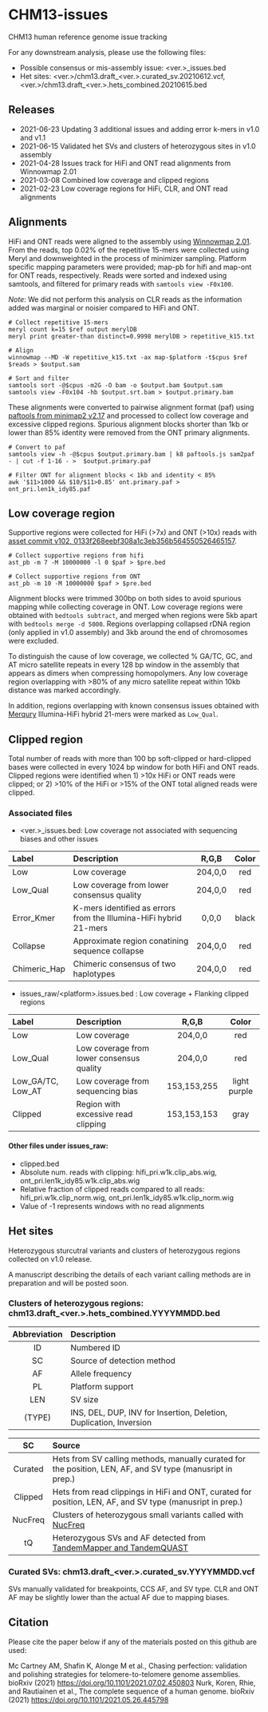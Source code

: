 # CHM13-issues
CHM13 human reference genome issue tracking

For any downstream analysis, please use the following files:
* Possible consensus or mis-assembly issue: <ver.>_issues.bed
* Het sites: <ver.>/chm13.draft_<ver.>.curated_sv.20210612.vcf, <ver.>/chm13.draft_<ver.>.hets_combined.20210615.bed

## Releases
* 2021-06-23 Updating 3 additional issues and adding error k-mers in v1.0 and v1.1
* 2021-06-15 Validated het SVs and clusters of heterozygous sites in v1.0 assembly
* 2021-04-28 Issues track for HiFi and ONT read alignments from Winnowmap 2.01
* 2021-03-08 Combined low coverage and clipped regions
* 2021-02-23 Low coverage regions for HiFi, CLR, and ONT read alignments

## Alignments
HiFi and ONT reads were aligned to the assembly using [Winnowmap 2.01](https://github.com/marbl/Winnowmap/releases). From the reads, top 0.02% of the repetitive 15-mers were collected using Meryl and downweighted in the process of minimizer sampling. Platform specific mapping parameters were provided; map-pb for hifi and map-ont for ONT reads, respectively. Reads were sorted and indexed using samtools, and filtered for primary reads with `samtools view -F0x100`.

*Note*: We did not perform this analysis on CLR reads as the information added was marginal or noisier compared to HiFi and ONT.


```shell
# Collect repetitive 15-mers
meryl count k=15 $ref output merylDB
meryl print greater-than distinct=0.9998 merylDB > repetitive_k15.txt

# Align
winnowmap --MD -W repetitive_k15.txt -ax map-$platform -t$cpus $ref $reads > $output.sam

# Sort and filter
samtools sort -@$cpus -m2G -O bam -o $output.bam $output.sam
samtools view -F0x104 -hb $output.srt.bam > $output.primary.bam
```

These alignments were converted to pairwise alignment format (paf) using [paftools from minimap2 v2.17](https://github.com/lh3/minimap2/tree/master/misc) and processed to collect low coverage and excessive clipped regions.
Spurious alignment blocks shorter than 1kb or lower than 85% identity were removed from the ONT primary alignments.

```shell
# Convert to paf
samtools view -h -@$cpus $output.primary.bam | k8 paftools.js sam2paf - | cut -f 1-16 - >  $output.primary.paf

# Filter ONT for alignment blocks < 1kb and identity < 85%
awk '$11>1000 && $10/$11>0.85' ont.primary.paf > ont_pri.len1k_idy85.paf
```

## Low coverage region
Supportive regions were collected for HiFi (>7x) and ONT (>10x) reads with [asset commit v102, 0133f268eebf308a1c3eb356b564550526465157](https://github.com/dfguan/asset).

```shell
# Collect supportive regions from hifi
ast_pb -m 7 -M 10000000 -l 0 $paf > $pre.bed

# Collect supportive regions from ONT
ast_pb -m 10 -M 10000000 $paf > $pre.bed
```

Alignment blocks were trimmed 300bp on both sides to avoid spurious mapping while collecting coverage in ONT. Low coverage regions were obtained with `bedtools subtract`, and merged when regions were 5kb apart with `bedtools merge -d 5000`. Regions overlapping collapsed rDNA region (only applied in v1.0 assembly) and 3kb around the end of chromosomes were excluded.

To distinguish the cause of low coverage, we collected % GA/TC, GC, and AT micro satellite repeats in every 128 bp window in the assembly that appears as dimers when compressing homopolymers. Any low coverage region overlapping with >80% of any micro satellite repeat within 10kb distance was marked accordingly.

In addition, regions overlapping with known consensus issues obtained with [Merqury](https://github.com/marbl/merqury) Illumina-HiFi hybrid 21-mers were marked as `Low_Qual`.

## Clipped region
Total number of reads with more than 100 bp soft-clipped or hard-clipped bases were collected in every 1024 bp window for both HiFi and ONT reads. Clipped regions were identified when 1) >10x HiFi or ONT reads were clipped; or 2) >10% of the HiFi or >15% of the ONT total aligned reads were clipped.

### Associated files
* <ver.>_issues.bed: Low coverage not associated with sequencing biases and other issues

| Label | Description | R,G,B | Color|
| :--- | :--- | :---: | :---: |
| Low | Low coverage | 204,0,0 | red |
| Low_Qual | Low coverage from lower consensus quality | 204,0,0 | red |
| Error_Kmer | K-mers identified as errors from the Illumina-HiFi hybrid 21-mers | 0,0,0 | black |
| Collapse | Approximate region conatining sequence collapse | 204,0,0 | red |
| Chimeric_Hap | Chimeric consensus of two haplotypes | 204,0,0 | red


* issues_raw/\<platform\>.issues.bed : Low coverage + Flanking clipped regions

| Label | Description | R,G,B | Color|
| :--- | :--- | :---: | :---: |
| Low | Low coverage | 204,0,0 | red |
| Low_Qual | Low coverage from lower consensus quality | 204,0,0 | red |
| Low_GA/TC, Low_AT | Low coverage from sequencing bias | 153,153,255 | light purple |
| Clipped | Region with excessive read clipping | 153,153,153 | gray |


#### Other files under issues_raw:
* clipped.bed
* Absolute num. reads with clipping: hifi_pri.w1k.clip_abs.wig, ont_pri.len1k_idy85.w1k.clip_abs.wig
* Relative fraction of clipped reads compared to all reads: hifi_pri.w1k.clip_norm.wig, ont_pri.len1k_idy85.w1k.clip_norm.wig
* Value of -1 represents windows with no read alignments

## Het sites

Heterozygous sturcutral variants and clusters of heterozygous regions collected on v1.0 release.

A manuscript describing the details of each variant calling methods are in preparation and will be posted soon.

### Clusters of heterozygous regions: chm13.draft_<ver.>.hets_combined.YYYYMMDD.bed

| Abbreviation | Description |
| :---: | :--- |
| ID | Numbered ID |
| SC | Source of detection method |
| AF | Allele frequency
| PL | Platform support |
| LEN | SV size |
| (TYPE) | INS, DEL, DUP, INV for Insertion, Deletion, Duplication, Inversion |

| SC | Source |
| :---: | :--- |
| Curated | Hets from SV calling methods, manually curated for the position, LEN, AF, and SV type (manusript in prep.) |
| Clipped | Hets from read clippings in HiFi and ONT, curated for position, LEN, AF, and SV type (manusript in prep.) |
| NucFreq | Clusters of heterozygous small variants called with [NucFreq](https://github.com/mrvollger/NucFreq)
| tQ | Heterozygous SVs and AF detected from [TandemMapper and TandemQUAST](https://doi.org/10.1093/bioinformatics/btaa440) |


### Curated SVs: chm13.draft_<ver.>.curated_sv.YYYYMMDD.vcf

SVs manually validated for breakpoints, CCS AF, and SV type. CLR and ONT AF may be slightly lower than the actual AF due to mapping biases.

## Citation

Please cite the paper below if any of the materials posted on this github are used:

Mc Cartney AM, Shafin K, Alonge M et al., Chasing perfection: validation and polishing strategies for telomere-to-telomere genome assemblies. bioRxiv (2021) https://doi.org/10.1101/2021.07.02.450803
Nurk, Koren, Rhie, and Rautiainen et al., The complete sequence of a human genome. bioRxiv (2021) https://doi.org/10.1101/2021.05.26.445798
